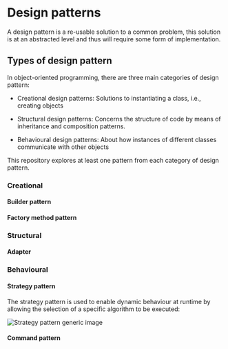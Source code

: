 # Design patterns

A design pattern is a re-usable solution to a common problem, this solution is at an abstracted level and thus will require some form of implementation.

## Types of design pattern

In object-oriented programming, there are three main categories of design pattern:

- Creational design patterns: Solutions to instantiating a class, i.e., creating objects

- Structural design patterns: Concerns the structure of code by means of inheritance and composition patterns.

- Behavioural design patterns: About how instances of different classes communicate with other objects

This repository explores at least one pattern from each category of design pattern.

### Creational

#### Builder pattern

#### Factory method pattern

### Structural

#### Adapter

### Behavioural

#### Strategy pattern

The strategy pattern is used to enable dynamic behaviour at runtime by allowing the selection of a specific algorithm to be executed:

![Strategy pattern generic image](../static/strategy_pattern.png)

#### Command pattern